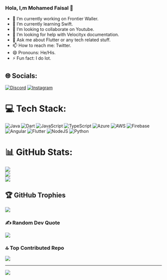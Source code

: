 ###  Hola, I,m Mohamed Faisal 👋

- 🔭 I’m currently working on Frontier Waller.
- 🌱 I’m currently learning Swift.
- 👯 I’m looking to collaborate on Youtube.
- 🤔 I’m looking for help with Velocityx documentation.
- 💬 Ask me about Flutter or any tech related stuff.
- 📫 How to reach me: Twitter.
- 😄 Pronouns: He/His.
- ⚡ Fun fact: I do lot.

## 🌐 Socials:
[![Discord](https://img.shields.io/badge/Discord-%237289DA.svg?logo=discord&logoColor=white)](https://discord.gg/https://github.com/Mohamedfaisal12/Mohamedfaisal12.git) [![Instagram](https://img.shields.io/badge/Instagram-%23E4405F.svg?logo=Instagram&logoColor=white)](https://instagram.com/mohamedfaisal12) 

# 💻 Tech Stack:
![Java](https://img.shields.io/badge/java-%23ED8B00.svg?style=flat&logo=java&logoColor=white) ![Dart](https://img.shields.io/badge/dart-%230175C2.svg?style=flat&logo=dart&logoColor=white) ![JavaScript](https://img.shields.io/badge/javascript-%23323330.svg?style=flat&logo=javascript&logoColor=%23F7DF1E) ![TypeScript](https://img.shields.io/badge/typescript-%23007ACC.svg?style=flat&logo=typescript&logoColor=white) ![Azure](https://img.shields.io/badge/azure-%230072C6.svg?style=flat&logo=azure-devops&logoColor=white) ![AWS](https://img.shields.io/badge/AWS-%23FF9900.svg?style=flat&logo=amazon-aws&logoColor=white) ![Firebase](https://img.shields.io/badge/firebase-%23039BE5.svg?style=flat&logo=firebase) ![Angular](https://img.shields.io/badge/angular-%23DD0031.svg?style=flat&logo=angular&logoColor=white) ![Flutter](https://img.shields.io/badge/Flutter-%2302569B.svg?style=flat&logo=Flutter&logoColor=white) ![NodeJS](https://img.shields.io/badge/node.js-6DA55F?style=flat&logo=node.js&logoColor=white) ![Python](https://img.shields.io/badge/python-3670A0?style=flat&logo=python&logoColor=ffdd54)
# 📊 GitHub Stats:
![](https://github-readme-stats.vercel.app/api?username=Mohamedfaisal12&theme=dracula&hide_border=false&include_all_commits=true&count_private=true)<br/>
![](https://github-readme-streak-stats.herokuapp.com/?user=Mohamedfaisal12&theme=dracula&hide_border=false)<br/>
![](https://github-readme-stats.vercel.app/api/top-langs/?username=Mohamedfaisal12&theme=dracula&hide_border=false&include_all_commits=true&count_private=true&layout=compact)

## 🏆 GitHub Trophies
![](https://github-profile-trophy.vercel.app/?username=Mohamedfaisal12&theme=radical&no-frame=false&no-bg=false&margin-w=4)

### ✍️ Random Dev Quote
![](https://quotes-github-readme.vercel.app/api?type=horizontal&theme=radical)

### 🔝 Top Contributed Repo
![](https://github-contributor-stats.vercel.app/api?username=Mohamedfaisal12&limit=5&theme=gruvbox&combine_all_yearly_contributions=true)

---
[![](https://visitcount.itsvg.in/api?id=Mohamedfaisal12&icon=2&color=9)](https://visitcount.itsvg.in)
